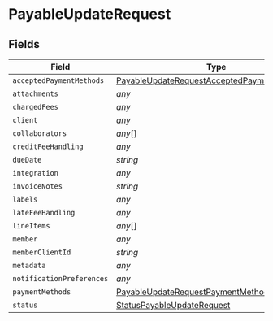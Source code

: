 # PayableUpdateRequest


## Fields

| Field                                                                                                             | Type                                                                                                              | Required                                                                                                          | Description                                                                                                       |
| ----------------------------------------------------------------------------------------------------------------- | ----------------------------------------------------------------------------------------------------------------- | ----------------------------------------------------------------------------------------------------------------- | ----------------------------------------------------------------------------------------------------------------- |
| `acceptedPaymentMethods`                                                                                          | [PayableUpdateRequestAcceptedPaymentMethods](../../models/shared/payableupdaterequestacceptedpaymentmethods.md)[] | :heavy_minus_sign:                                                                                                | N/A                                                                                                               |
| `attachments`                                                                                                     | *any*                                                                                                             | :heavy_minus_sign:                                                                                                | N/A                                                                                                               |
| `chargedFees`                                                                                                     | *any*                                                                                                             | :heavy_minus_sign:                                                                                                | N/A                                                                                                               |
| `client`                                                                                                          | *any*                                                                                                             | :heavy_minus_sign:                                                                                                | N/A                                                                                                               |
| `collaborators`                                                                                                   | *any*[]                                                                                                           | :heavy_minus_sign:                                                                                                | N/A                                                                                                               |
| `creditFeeHandling`                                                                                               | *any*                                                                                                             | :heavy_minus_sign:                                                                                                | N/A                                                                                                               |
| `dueDate`                                                                                                         | *string*                                                                                                          | :heavy_minus_sign:                                                                                                | N/A                                                                                                               |
| `integration`                                                                                                     | *any*                                                                                                             | :heavy_minus_sign:                                                                                                | N/A                                                                                                               |
| `invoiceNotes`                                                                                                    | *string*                                                                                                          | :heavy_minus_sign:                                                                                                | N/A                                                                                                               |
| `labels`                                                                                                          | *any*                                                                                                             | :heavy_minus_sign:                                                                                                | N/A                                                                                                               |
| `lateFeeHandling`                                                                                                 | *any*                                                                                                             | :heavy_minus_sign:                                                                                                | N/A                                                                                                               |
| `lineItems`                                                                                                       | *any*[]                                                                                                           | :heavy_minus_sign:                                                                                                | N/A                                                                                                               |
| `member`                                                                                                          | *any*                                                                                                             | :heavy_minus_sign:                                                                                                | N/A                                                                                                               |
| `memberClientId`                                                                                                  | *string*                                                                                                          | :heavy_minus_sign:                                                                                                | N/A                                                                                                               |
| `metadata`                                                                                                        | *any*                                                                                                             | :heavy_minus_sign:                                                                                                | N/A                                                                                                               |
| `notificationPreferences`                                                                                         | *any*                                                                                                             | :heavy_minus_sign:                                                                                                | N/A                                                                                                               |
| `paymentMethods`                                                                                                  | [PayableUpdateRequestPaymentMethods](../../models/shared/payableupdaterequestpaymentmethods.md)[]                 | :heavy_minus_sign:                                                                                                | N/A                                                                                                               |
| `status`                                                                                                          | [StatusPayableUpdateRequest](../../models/shared/statuspayableupdaterequest.md)                                   | :heavy_minus_sign:                                                                                                | N/A                                                                                                               |